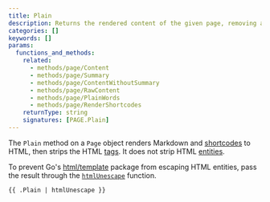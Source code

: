 ```yaml
---
title: Plain
description: Returns the rendered content of the given page, removing all HTML tags.
categories: []
keywords: []
params:
  functions_and_methods:
    related:
      - methods/page/Content
      - methods/page/Summary
      - methods/page/ContentWithoutSummary
      - methods/page/RawContent
      - methods/page/PlainWords
      - methods/page/RenderShortcodes
    returnType: string
    signatures: [PAGE.Plain]
---
```


The `Plain` method on a `Page` object renders Markdown and [shortcodes](g) to HTML, then strips the HTML [tags]. It does not strip HTML [entities].

To prevent Go's [html/template] package from escaping HTML entities, pass the result through the [`htmlUnescape`] function.

```go-html-template
{{ .Plain | htmlUnescape }}
```

[html/template]: https://pkg.go.dev/html/template
[entities]: https://developer.mozilla.org/en-US/docs/Glossary/Entity
[tags]: https://developer.mozilla.org/en-US/docs/Glossary/Tag
[`htmlUnescape`]: /functions/transform/htmlunescape/
